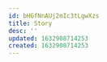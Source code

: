 ```yaml
---
id: bHGfNnAUj2mIc3tLgwXzs
title: Story
desc: ''
updated: 1632908714253
created: 1632908714253
---
```


